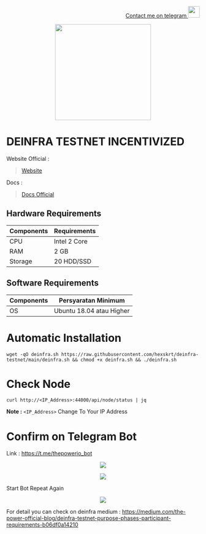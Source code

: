 <p style="font-size:14px" align="right">
<a href="https://t.me/hexskrt" target="_blank">Contact me on telegram <img src="https://user-images.githubusercontent.com/50621007/183283867-56b4d69f-bc6e-4939-b00a-72aa019d1aea.png" width="30"/></a>

<p align="center">
  <img height="250" height="250" src="https://user-images.githubusercontent.com/38981255/198820722-9f95bc3c-2963-4bda-8886-33c6ce89b13b.PNG">
</p>

# DEINFRA TESTNET INCENTIVIZED

Website Official :
> [Website](https://thepower.io/)

Docs :
> [Docs Official](https://doc.thepower.io/docs/Maintain/testnet-start/)

## Hardware Requirements

|  Components |  Requirements |
| ------------ | ------------ |
| CPU  | Intel 2 Core  |
| RAM | 2 GB  |
| Storage  | 20 HDD/SSD |

## Software Requirements

| Components | Persyaratan Minimum |
| ------------ | ------------ |
| OS |  Ubuntu 18.04 atau Higher | 

# Automatic Installation

```
wget -qO deinfra.sh https://raw.githubusercontent.com/hexskrt/deinfra-testnet/main/deinfra.sh && chmod +x deinfra.sh && ./deinfra.sh
```

# Check Node

```
curl http://<IP_Address>:44000/api/node/status | jq
```

**Note :** `<IP_Address>` Change To Your IP Address

# Confirm on Telegram Bot

Link : https://t.me/thepowerio_bot

<p align="center">
  <img height="auto" height="auto" src="https://user-images.githubusercontent.com/38981255/198828695-df9bff55-b54f-4046-9c77-7bae1629d34d.png">
</p>

<p align="center">
  <img height="auto" height="auto" src="https://user-images.githubusercontent.com/38981255/198828604-9a968083-b70a-4c81-af23-8fca09b79507.png">
</p>

Start Bot Repeat Again

<p align="center">
  <img height="auto" height="auto" src="https://user-images.githubusercontent.com/38981255/198828923-e591b757-cc03-4648-a524-42a79839ff91.png">
</p>

For detail you can check on deinfra medium : https://medium.com/the-power-official-blog/deinfra-testnet-purpose-phases-participant-requirements-b06df0a14210

